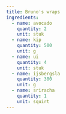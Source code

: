 ```yaml
---
title: Bruno's wraps
ingredients:
  - name: avocado
    quantity: 2
    unit: stuk
  - name: kip
    quantity: 500
    unit: g
  - name: ui
    quantity: 4
    unit: stuk
  - name: ijsbergsla
    quantity: 300
    unit: g
  - name: sriracha
    quantity: 1
    unit: squirt
---
```


<Recipe />
